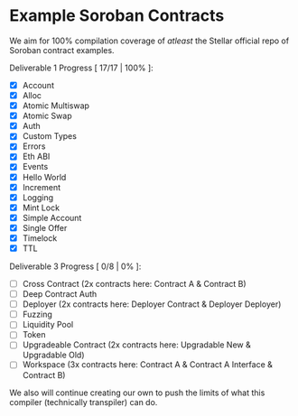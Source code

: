 # Example Soroban Contracts

We aim for 100% compilation coverage of _atleast_ the Stellar official repo of Soroban contract examples.

Deliverable 1 Progress [ 17/17 | 100% ]:
* [x] Account
* [x] Alloc
* [x] Atomic Multiswap
* [x] Atomic Swap
* [x] Auth
* [x] Custom Types
* [x] Errors
* [x] Eth ABI
* [x] Events
* [x] Hello World
* [x] Increment
* [x] Logging
* [x] Mint Lock
* [x] Simple Account
* [x] Single Offer
* [x] Timelock
* [x] TTL

Deliverable 3 Progress [ 0/8 | 0% ]:
* [ ] Cross Contract (2x contracts here: Contract A & Contract B)
* [ ] Deep Contract Auth
* [ ] Deployer (2x contracts here: Deployer Contract & Deployer Deployer)
* [ ] Fuzzing
* [ ] Liquidity Pool
* [ ] Token
* [ ] Upgradeable Contract (2x contracts here: Upgradable New & Upgradable Old)
* [ ] Workspace (3x contracts here: Contract A & Contract A Interface & Contract B)

We also will continue creating our own to push the limits of what this compiler (technically transpiler) can do.